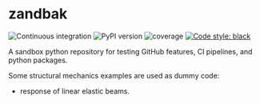 # zandbak

![Continuous integration](https://github.com/rozsasarpi/zandbak/actions/workflows/push.yaml/badge.svg)
![PyPI version](https://img.shields.io/pypi/v/zandbak)
![coverage](https://img.shields.io/endpoint?url=https://gist.githubusercontent.com/rozsasarpi/da9e3419b54a0daf6fe07b934f37f837/raw/zandbak_main_coverage.json)
[![Code style: black](https://img.shields.io/badge/code%20style-black-000000.svg)](https://github.com/psf/black)


A sandbox python repository for testing GitHub features, CI pipelines, and python
packages.

Some structural mechanics examples are used as dummy code:
 * response of linear elastic beams.
